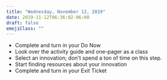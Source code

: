 ```yaml
---
title: "Wednesday, November 12, 2019"
date: 2019-11-12T06:36:02-06:00
draft: false
emojiClass: ""
---
```


- Complete and turn in your Do Now
- Look over the activity guide and one-pager as a class
- Select an innovation; don't spend a ton of time on this step.
- Start finding resources about your innovation
- Complete and turn in your Exit Ticket